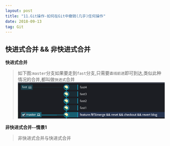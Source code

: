 ```yaml
---
layout: post
title: "11.Git操作-如何在Git中撤销(几乎)任何操作"
date: 2018-09-13
tag: Git
---
```


## 快进式合并 && 非快进式合并
**快进式合并**
> 如下图:`master`分支如果要走到`fast`分支,只需要`直线前进`即可到达,类似此种情况的合并,都叫做`快进式`合并
![fast forward](/images/article/git/fast-forward.png)

**非快进式合并--情景1**
> 非快进式合并与快进式合并